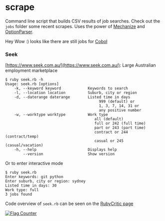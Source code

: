 # scrape

Command line script that builds CSV results of job searches. Check
out the `jobs` folder some recent scrapes. Uses the power of [Mechanize](
https://github.com/sparklemotion/mechanize) and [OptionParser](
https://docs.ruby-lang.org/en/2.5.0/OptionParser.html).

Hey Wow :) looks like there are still jobs for [Cobol](
https://en.wikipedia.org/wiki/COBOL)

### Seek 

[https://www.seek.com.au/](https://www.seek.com.au/): 
Large Australian employment marketplace

```
$ ruby seek.rb -h
Usage: seek.rb [options]
    -k, --keyword keyword            Keywords to search
    -l, --location location          Suburb, city or region
    -d, --daterange daterange        Listed time in days
                                          999 (default) or
                                          1, 3, 7, 14, 31 or
                                          any positive number
    -w, --worktype worktype          Work type
                                        all (default)
                                        full or 242 (full time)
                                        part or 243 (part time)
                                        contract or 244 (contract/temp)
                                        casual or 245 (casual/vacation)
    -h, --help                       Displays help
        --version                    Show version

```
Or to enter interactive mode
```
$ ruby seek.rb 
Enter keywords: git python
Enter suburb, city or region: sydney
Listed time in days: 30
Work type: full
3 jobs found
```

Code overview of ``seek.rb`` can be seen on the [RubyCritic page](
http://thebeast.me/scrape/rubycritic/overview.html)


<a href="https://info.flagcounter.com/0gCz">
    <img src="https://s05.flagcounter.com/count2/0gCz/bg_FFFFFF/txt_000000/border_CCCCCC/columns_2/maxflags_250/viewers_0/labels_1/pageviews_0/flags_0/percent_0/" alt="Flag Counter">
</a>
